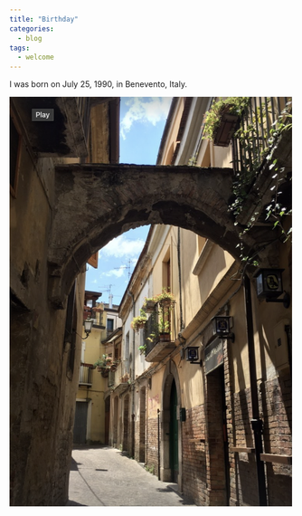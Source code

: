 ```yaml
---
title: "Birthday"
categories:
  - blog
tags:
  - welcome
---
```


I was born on July 25, 1990, in Benevento, Italy.

<!-- ![alt text](../assets/images/bn.png "Benevento") -->

<img src="https://raw.githubusercontent.com/gianmarco-aversano/gianmarco-aversano.github.io/main/assets/images/bn.png" class="img-responsive" alt="benevento" width="500"> </img>
